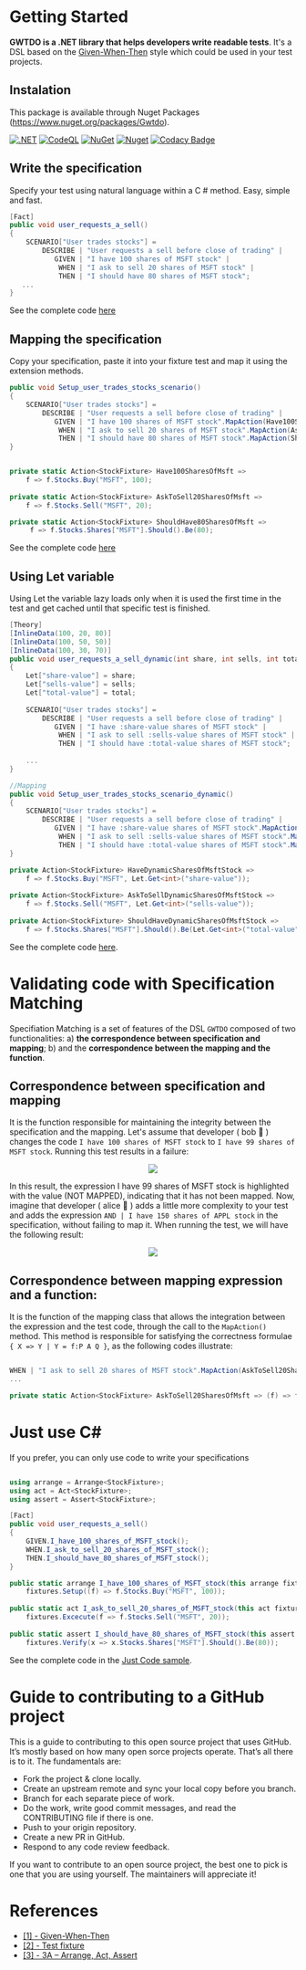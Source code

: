 # Getting Started 
**GWTDO is a .NET library that helps developers write readable tests**.
It's a DSL based on the [Given-When-Then](https://martinfowler.com/bliki/GivenWhenThen.html) style which could be used in your test projects.

## Instalation
This package is available through Nuget Packages (https://www.nuget.org/packages/Gwtdo).

[![.NET](https://github.com/8T4/gwtdo/actions/workflows/dotnet.yml/badge.svg)](https://github.com/8T4/gwtdo/actions/workflows/dotnet.yml)
[![CodeQL](https://github.com/8T4/gwtdo/actions/workflows/codeql-analysis.yml/badge.svg)](https://github.com/8T4/gwtdo/actions/workflows/codeql-analysis.yml)
[![NuGet](https://img.shields.io/nuget/v/Gwtdo.svg)](https://www.nuget.org/packages/Gwtdo) 
[![Nuget](https://img.shields.io/nuget/dt/Gwtdo.svg)](https://www.nuget.org/packages/Gwtdo) 
[![Codacy Badge](https://app.codacy.com/project/badge/Grade/51e1962835f24f65a3813d078061a9ef)](https://www.codacy.com/gh/8T4/gwtdo/dashboard?utm_source=github.com&amp;utm_medium=referral&amp;utm_content=8T4/gwtdo&amp;utm_campaign=Badge_Grade)

## Write the specification
Specify your test using natural language within a C # method. Easy, simple and fast.
```c#
[Fact]
public void user_requests_a_sell()
{
    SCENARIO["User trades stocks"] =
        DESCRIBE | "User requests a sell before close of trading" |
           GIVEN | "I have 100 shares of MSFT stock" |
            WHEN | "I ask to sell 20 shares of MSFT stock" |
            THEN | "I should have 80 shares of MSFT stock";
   ...
}
```
See the complete code [here](https://github.com/8T4/gwtdo/blob/main/src/Samples/Gwtdo.Sample.Test/NaturalLanguange/Tests.cs)

## Mapping the specification
Copy your specification, paste it into your fixture test and map it using the extension methods.

```c#
public void Setup_user_trades_stocks_scenario()
{
    SCENARIO["User trades stocks"] =
        DESCRIBE | "User requests a sell before close of trading" |
           GIVEN | "I have 100 shares of MSFT stock".MapAction(Have100SharesOfMsft) |
            WHEN | "I ask to sell 20 shares of MSFT stock".MapAction(AskToSell20SharesOfMsft) |
            THEN | "I should have 80 shares of MSFT stock".MapAction(ShouldHave80SharesOfMsft);
}


private static Action<StockFixture> Have100SharesOfMsft => 
    f => f.Stocks.Buy("MSFT", 100);
    
private static Action<StockFixture> AskToSell20SharesOfMsft => 
    f => f.Stocks.Sell("MSFT", 20);    

private static Action<StockFixture> ShouldHave80SharesOfMsft => 
     f => f.Stocks.Shares["MSFT"].Should().Be(80);     

```
See the complete code [here](https://github.com/8T4/gwtdo/blob/main/src/Samples/Gwtdo.Sample.Test/NaturalLanguange/Fixture.cs)


## Using Let variable
Using Let the variable lazy loads only when it is used the first time in the test and get cached until that specific test is finished.

```c#
[Theory]
[InlineData(100, 20, 80)]
[InlineData(100, 50, 50)]
[InlineData(100, 30, 70)]
public void user_requests_a_sell_dynamic(int share, int sells, int total)
{
    Let["share-value"] = share;
    Let["sells-value"] = sells;
    Let["total-value"] = total;
    
    SCENARIO["User trades stocks"] =
        DESCRIBE | "User requests a sell before close of trading" |
           GIVEN | "I have :share-value shares of MSFT stock" |
            WHEN | "I ask to sell :sells-value shares of MSFT stock" |
            THEN | "I should have :total-value shares of MSFT stock";
        
    ...
}

//Mapping
public void Setup_user_trades_stocks_scenario_dynamic()
{
    SCENARIO["User trades stocks"] =
        DESCRIBE | "User requests a sell before close of trading" |
           GIVEN | "I have :share-value shares of MSFT stock".MapAction(HaveDynamicSharesOfMsftStock) |
            WHEN | "I ask to sell :sells-value shares of MSFT stock".MapAction(AskToSellDynamicSharesOfMsftStock) |
            THEN | "I should have :total-value shares of MSFT stock".MapAction(ShouldHaveDynamicSharesOfMsftStock);
} 

private Action<StockFixture> HaveDynamicSharesOfMsftStock =>
    f => f.Stocks.Buy("MSFT", Let.Get<int>("share-value"));
    
private Action<StockFixture> AskToSellDynamicSharesOfMsftStock =>
    f => f.Stocks.Sell("MSFT", Let.Get<int>("sells-value"));     
    
private Action<StockFixture> ShouldHaveDynamicSharesOfMsftStock =>
    f => f.Stocks.Shares["MSFT"].Should().Be(Let.Get<int>("total-value"));
```

See the complete code [here](https://github.com/8T4/gwtdo/tree/main/src/Samples/Gwtdo.Sample.Test/NaturalLanguange).

# Validating code with Specification Matching
Specifiation Matching is a set of features of the DSL `GWTDO` composed of two functionalities: a) **the correspondence between specification and mapping**; b) and the **correspondence between the mapping and the function**. 

## Correspondence between specification and mapping

It is the function responsible for maintaining the integrity between the specification and the mapping. Let's assume that developer ( bob 👨 ) changes the code `I have 100 shares of MSFT stock` to `I have 99 shares of MSFT stock`. Running this test results in a failure:

<p align="center">
    <img src="https://user-images.githubusercontent.com/357114/117551998-4a2efc00-b01f-11eb-9548-460644f5a193.png" />
</p>

In this result, the expression I have 99 shares of MSFT stock is highlighted with the value (NOT MAPPED), indicating that it has not been mapped.
Now, imagine that developer ( alice 👩 ) adds a little more complexity to your test and adds the expression `AND | I have 150 shares of APPL stock` in the specification, without failing to map it. When running the test, we will have the following result:

<p align="center">
    <img src="https://user-images.githubusercontent.com/357114/117552124-025ca480-b020-11eb-8a09-a8e0779c65e4.png" />
</p>

## Correspondence between mapping expression and a function:
It is the function of the mapping class that allows the integration between the expression and the test code, through the call to the `MapAction()` method. This method is responsible for satisfying the correctness formulae `{ X => Y | Y = f:P A Q }`, as the following codes illustrate:

```c#

WHEN | "I ask to sell 20 shares of MSFT stock".MapAction(AskToSell20SharesOfMsft)
...

private static Action<StockFixture> AskToSell20SharesOfMsft => (f) => f.Stocks.Sell("MSFT", 20);    
```

# Just use C#

If you prefer, you can only use code to write your specifications

```c#

using arrange = Arrange<StockFixture>;
using act = Act<StockFixture>;
using assert = Assert<StockFixture>;

[Fact]
public void user_requests_a_sell()
{
    GIVEN.I_have_100_shares_of_MSFT_stock();
    WHEN.I_ask_to_sell_20_shares_of_MSFT_stock();
    THEN.I_should_have_80_shares_of_MSFT_stock();
}

public static arrange I_have_100_shares_of_MSFT_stock(this arrange fixtures) =>
    fixtures.Setup((f) => f.Stocks.Buy("MSFT", 100));
    
public static act I_ask_to_sell_20_shares_of_MSFT_stock(this act fixtures) =>
    fixtures.Excecute(f => f.Stocks.Sell("MSFT", 20));
    
public static assert I_should_have_80_shares_of_MSFT_stock(this assert fixtures) =>
    fixtures.Verify(x => x.Stocks.Shares["MSFT"].Should().Be(80));    
```
        
See the complete code in the [Just Code sample](https://github.com/8T4/gwtdo/tree/main/src/Samples/Gwtdo.Sample.Test/JustCode).


# Guide to contributing to a GitHub project
This is a guide to contributing to this open source project that uses GitHub. It’s mostly based on how many open sorce projects operate. That’s all there is to it. The fundamentals are:

- Fork the project & clone locally.  
- Create an upstream remote and sync your local copy before you branch.  
- Branch for each separate piece of work.  
- Do the work, write good commit messages, and read the CONTRIBUTING file if there is one.  
- Push to your origin repository.  
- Create a new PR in GitHub.  
- Respond to any code review feedback.  

If you want to contribute to an open source project, the best one to pick is one that you are using yourself. The maintainers will appreciate it!

# References

- [[1] - Given-When-Then](https://martinfowler.com/bliki/GivenWhenThen.html)
- [[2] - Test fixture](https://en.wikipedia.org/wiki/Test_fixture)  
- [[3] - 3A – Arrange, Act, Assert](https://xp123.com/articles/3a-arrange-act-assert/)  
